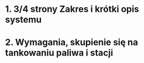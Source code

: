 # 1. 3/4 strony Zakres i krótki opis systemu 
# 2. Wymagania, skupienie się na tankowaniu paliwa i stacji

